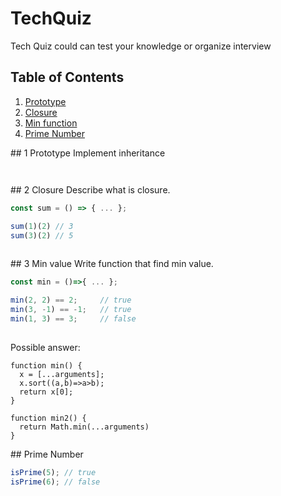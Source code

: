 # TechQuiz

Tech Quiz could can test your knowledge or organize interview 


## Table of Contents
1. [Prototype](#prototype)
1. [Closure](#closure)
1. [Min function](#min-value)
1. [Prime Number](#prime-number)

<a name="prototype"/>
## 1 Prototype
Implement inheritance

```javascript
    

```

<a name="closure"/>
## 2 Closure
Describe what is closure.

```javascript
const sum = () => { ... };

sum(1)(2) // 3
sum(3)(2) // 5   
 
```

<a name="min-value"/>
## 3 Min value
Write function that find min value.

```javascript
const min = ()=>{ ... };

min(2, 2) == 2;     // true
min(3, -1) == -1;   // true
min(1, 3) == 3;     // false
 
```

Possible answer:
```
function min() {
  x = [...arguments];
  x.sort((a,b)=>a>b);
  return x[0];
}

function min2() {
  return Math.min(...arguments)
}
```

<a name="prime-number"/>
## Prime Number

```javascript
isPrime(5); // true
isPrime(6); // false
```
